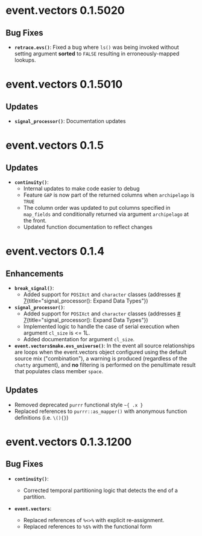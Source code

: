 # event.vectors 0.1.5020

## Bug Fixes

- **`retrace.evs()`**: Fixed a bug where `ls()` was being invoked without setting argument **sorted** to `FALSE` resulting in erroneously-mapped lookups.

# event.vectors 0.1.5010

## Updates

- **`signal_processor()`**: Documentation updates

# event.vectors 0.1.5

## Updates

- **`continuity()`**:
   - Internal updates to make code easier to debug
   - Feature `GAP` is now part of the returned columns when `archipelago` is `TRUE`
   - The column order was updated to put columns specified in `map_fields` and conditionally returned via argument `archipelago` at the front.
   - Updated function documentation to reflect changes

# event.vectors 0.1.4

## Enhancements

- **`break_signal()`**: 
   - Added support for `POSIXct` and `character` classes (addresses [\# 7](https://github.com/delriaan/event.vectors/issues/7){title="signal_processor(): Expand Data Types"})
- **`signal_processor()`**: 
   - Added support for `POSIXct` and `character` classes (addresses [\# 7](https://github.com/delriaan/event.vectors/issues/7){title="signal_processor(): Expand Data Types"})
   - Implemented logic to handle the case of serial execution when argument `cl_size` is <= 1L.
   - Added documentation for argument `cl_size`.
- **`event.vectors$make.evs_universe()`**: In the event all source relationships are loops when the event.vectors object configured using the default source mix ("combination"), a warning is produced (regardless of the `chatty` argument), and **no** filtering is performed on the penultimate result that populates class member `space`.

## Updates
- Removed deprecated `purrr` functional style `~{ .x }`
- Replaced references to `purrr::as_mapper()` with anonymous function definitions (i.e. `\(){}`)

# event.vectors 0.1.3.1200

## Bug Fixes

- **`continuity()`**: 
   - Corrected temporal partitioning logic that detects the end of a partition.

- **`event.vectors`**:
   - Replaced references of `%<>%` with explicit re-assignment.
   - Replaced references to `%$%` with the functional form
